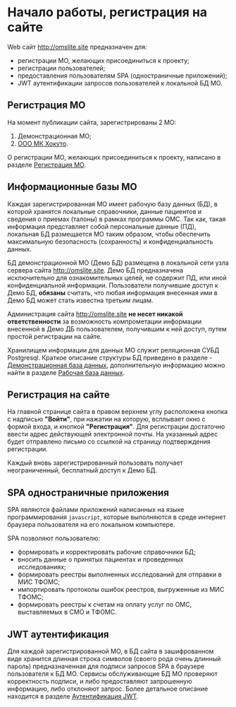 # Начало работы, регистрация на сайте

Web сайт <a href="http://omslite.site" target=_blank>http://omslite.site</a>  предназначен для:

- регистрации МО, желающих присоединиться к проекту;
- регистрации пользователей;
- предоставления пользователям SPA (одностраничные приложений);
- JWT аутентификации запросов пользователей к локальной БД МО.

## Регистрация МО

На момент публикации сайта, зарегистрированы 2 МО:

1. Демонстрационная МО;
2. <a href="http://hokuto.ru" target=_blank>ООО МК Хокуто</a>.

О регистрации МО, желающих присоединиться к проекту, написано в разделе
[Регистрация МО](../service/mo_register.md).

## Информационные базы МО

Каждая зарегистрированная МО имеет рабочую базу данных (БД), в которой хранятся локальные
справочники, данные пациентов и сведения о приемах (талоны) в рамках программы ОМС.
Так как, такая информация представляет собой персональные данные (ПД), локальная БД
размещается МО таким образом, чтобы обеспечить максимальную безопасность (сохранность)
и конфиденциальность данных.

БД демонстрационной МО (Демо БД) размещена в локальной сети узла сервера сайта
<a href="http://omslite.site" target=_blank>http://omslite.site</a>. Демо БД предназначена исключительно для ознакомительных целей,
не содержит ПД, или иной конфиденциальной информации. Пользователи получившие доступ
к Демо БД, **обязаны** считать, что любая информация внесенная ими в Демо БД может
стать известна третьим лицам.

Администрация сайта <a href="http://omslite.site" target=_blank>http://omslite.site</a> **не несет никакой ответственности** за возможность компрометации информации внесенной в Демо ДБ пользователем, получившим к ней доступ, путем простой регистрации на сайте.

Хранилищем информации для данных МО служит реляционная СУБД Postgresql. Краткое
описание структуры БД приведено в разделе - [Демонстрационная база данных](./demodb.md),
дополнительную информацию можно найти в разделе [Рабочая база данных](../admin/workdb.md).

## Регистрация на сайте

На главной странице сайта в правом верхнем углу расположена кнопка с надписью **"Войти"**,
при нажатии на которую, всплывает окно с формой входа, и кнопкой **"Регистрация"**.
Для регистрации достаточно ввести адрес действующей электронной почты. На указанный
адрес будет отправлено письмо со ссылкой на страницу подтверждения регистрации.

Каждый вновь зарегистрированный пользовать получает неограниченный, бесплатный доступ к
Демо БД.

## SPA одностраничные приложения

SPA являются файлами приложений написанных на языке программирования `javascript`, которые
выполняются в среде интернет браузера пользователя на его локальном компьютере.

SPA позволяют пользователю:

- формировать и корректировать рабочие справочники БД;
- вносить данные о принятых пациентах и проведенных исследованиях;
- формировать реестры выполненных исследований для отправки в МИС ТФОМС;
- импортировать протоколы ошибок реестров, выгруженные из МИС ТФОМС;
- формировать реестры к счетам на оплату услуг по ОМС, выставляемых в СМО и ТФОМС.

## JWT аутентификация

Для каждой зарегистрированной МО, в БД сайта в зашифрованном виде хранится длинная
строка символов (своего рода очень длинный пароль) предназначенная для подписи запросов
SPA в браузере пользователя к БД МО. Сервисы обслуживающие БД МО проверяют корректность
подписи, и либо предоставляют запрошенную информацию, либо отклоняют запрос.
Более детальное описание находится в разделе [Аутентификация JWT](../admin/jwt_auth.md).
